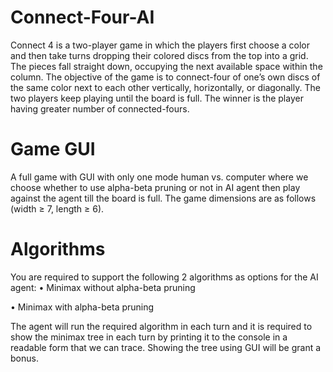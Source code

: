 # Connect-Four-AI
Connect 4 is a two-player game in which the players first choose a color and then take turns
dropping their colored discs from the top into a grid. The pieces fall straight down, occupying
the next available space within the column. The objective of the game is to connect-four of
one’s own discs of the same color next to each other vertically, horizontally, or diagonally. The
two players keep playing until the board is full. The winner is the player having greater
number of connected-fours.
#  Game GUI
A full game with GUI with only one mode human vs. computer
where we choose whether to use alpha-beta pruning or not in AI agent then play against the
agent till the board is full. The game dimensions are as follows (width ≥ 7, length ≥ 6).
# Algorithms

You are required to support the following 2 algorithms as options for the AI agent:
• Minimax without alpha-beta pruning

• Minimax with alpha-beta pruning

The agent will run the required algorithm in each turn and it is required to show the minimax
tree in each turn by printing it to the console in a readable form that we can trace. Showing
the tree using GUI will be grant a bonus.
